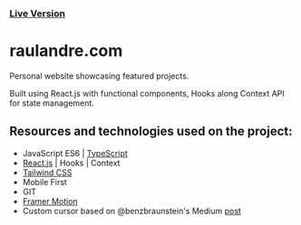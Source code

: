 ### [Live Version](https://raulandre.com/)

# raulandre.com

Personal website showcasing featured projects.

Built using React.js with functional components, Hooks along Context API for state management.

## Resources and technologies used on the project:

- JavaScript ES6 | [TypeScript](https://www.typescriptlang.org/)
- [React.js](http://reactjs.org/) | Hooks | Context
- [Tailwind CSS](https://tailwindcss.com/)
- Mobile First
- GIT
- [Framer Motion](https://www.framer.com/motion/)
- Custom cursor based on @benzbraunstein's Medium [post](https://medium.com/@benzbraunstein/how-to-make-custom-css-cursors-using-react-fd1a5cca9400)

